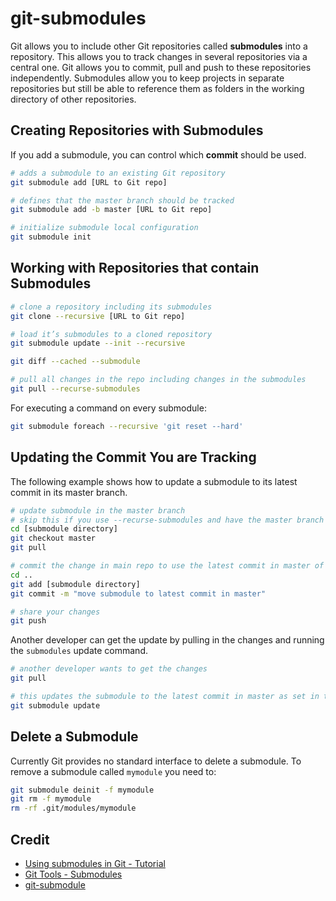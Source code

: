 # git-submodules

Git allows you to include other Git repositories called **submodules** into a repository. This allows you to track changes in several repositories via a central one. Git allows you to commit, pull and push to these repositories independently. Submodules allow you to keep projects in separate repositories but still be able to reference them as folders in the working directory of other repositories.

## Creating Repositories with Submodules

If you add a submodule, you can control which **commit** should be used.

```bash
# adds a submodule to an existing Git repository
git submodule add [URL to Git repo]

# defines that the master branch should be tracked
git submodule add -b master [URL to Git repo]
```

```bash
# initialize submodule local configuration
git submodule init
```

## Working with Repositories that contain Submodules

```bash
# clone a repository including its submodules
git clone --recursive [URL to Git repo]
```

```bash
# load it’s submodules to a cloned repository
git submodule update --init --recursive
```

```bash
git diff --cached --submodule
```

```bash
# pull all changes in the repo including changes in the submodules
git pull --recurse-submodules
```

For executing a command on every submodule:

```bash
git submodule foreach --recursive 'git reset --hard'
```

## Updating the Commit You are Tracking

The following example shows how to update a submodule to its latest commit in its master branch.

```bash
# update submodule in the master branch
# skip this if you use --recurse-submodules and have the master branch checked out
cd [submodule directory]
git checkout master
git pull

# commit the change in main repo to use the latest commit in master of the submodule
cd ..
git add [submodule directory]
git commit -m "move submodule to latest commit in master"

# share your changes
git push
```

Another developer can get the update by pulling in the changes and running the `submodules` update command.

```bash
# another developer wants to get the changes
git pull

# this updates the submodule to the latest commit in master as set in the last example
git submodule update
```

## Delete a Submodule

Currently Git provides no standard interface to delete a submodule. To remove a submodule called `mymodule` you need to:

```bash
git submodule deinit -f mymodule
git rm -f mymodule
rm -rf .git/modules/mymodule
```

## Credit

- [Using submodules in Git - Tutorial](https://www.vogella.com/tutorials/GitSubmodules/article.html)
- [Git Tools - Submodules](https://git-scm.com/book/en/v2/Git-Tools-Submodules)
- [git-submodule](https://git-scm.com/docs/git-submodule)
